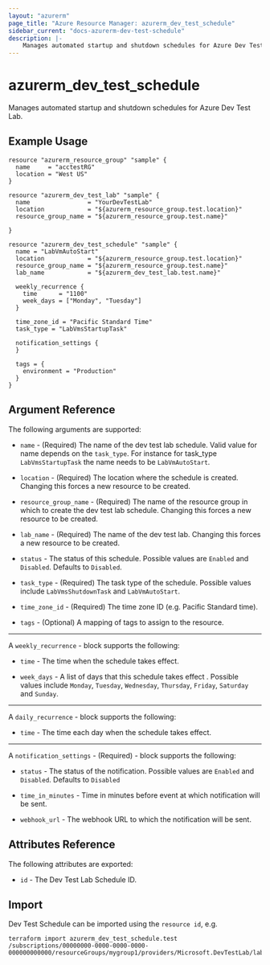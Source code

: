 ```yaml
---
layout: "azurerm"
page_title: "Azure Resource Manager: azurerm_dev_test_schedule"
sidebar_current: "docs-azurerm-dev-test-schedule"
description: |-
    Manages automated startup and shutdown schedules for Azure Dev Test Lab.
---
```


# azurerm_dev_test_schedule

Manages automated startup and shutdown schedules for Azure Dev Test Lab.


## Example Usage

```hcl
resource "azurerm_resource_group" "sample" {
  name     = "acctestRG"
  location = "West US"
}

resource "azurerm_dev_test_lab" "sample" {
  name                = "YourDevTestLab"
  location            = "${azurerm_resource_group.test.location}"
  resource_group_name = "${azurerm_resource_group.test.name}"

}

resource "azurerm_dev_test_schedule" "sample" {
  name = "LabVmAutoStart"
  location            = "${azurerm_resource_group.test.location}"
  resource_group_name = "${azurerm_resource_group.test.name}"
  lab_name            = "${azurerm_dev_test_lab.test.name}"
  
  weekly_recurrence {
    time      = "1100"
    week_days = ["Monday", "Tuesday"]
  }

  time_zone_id = "Pacific Standard Time"
  task_type = "LabVmsStartupTask"

  notification_settings {
  }

  tags = {
    environment = "Production"
  }
}

```

## Argument Reference

The following arguments are supported:

* `name` - (Required) The name of the dev test lab schedule. Valid value for name depends on the `task_type`. For instance for task_type `LabVmsStartupTask` the name needs to be `LabVmAutoStart`.

* `location` - (Required) The location where the schedule is created. Changing this forces a new resource to be created.

* `resource_group_name` - (Required) The name of the resource group in which to create the dev test lab schedule. Changing this forces a new resource to be created.

* `lab_name` - (Required) The name of the dev test lab. Changing this forces a new resource to be created.

* `status` - The status of this schedule. Possible values are `Enabled` and `Disabled`. Defaults to `Disabled`.

* `task_type` - (Required) The task type of the schedule. Possible values include `LabVmsShutdownTask` and `LabVmAutoStart`.

* `time_zone_id` - (Required) The time zone ID (e.g. Pacific Standard time).

* `tags` - (Optional) A mapping of tags to assign to the resource.

---

A `weekly_recurrence` - block supports the following:

* `time` - The time when the schedule takes effect.

* `week_days` -  A list of days that this schedule takes effect . Possible values include `Monday`, `Tuesday`, `Wednesday`, `Thursday`, `Friday`, `Saturday` and `Sunday`.

---

A `daily_recurrence` - block supports the following:

* `time` - The time each day when the schedule takes effect.

---

A `notification_settings` - (Required)  - block supports the following:

* `status` - The status of the notification. Possible values are `Enabled` and `Disabled`. Defaults to `Disabled`

* `time_in_minutes` - Time in minutes before event at which notification will be sent.

* `webhook_url` - The webhook URL to which the notification will be sent.

## Attributes Reference

The following attributes are exported:

* `id` - The Dev Test Lab Schedule ID.

## Import

Dev Test Schedule can be imported using the `resource id`, e.g.

```shell
terraform import azurerm_dev_test_schedule.test /subscriptions/00000000-0000-0000-0000-000000000000/resourceGroups/mygroup1/providers/Microsoft.DevTestLab/labs/myDevTestLab/schedules/labvmautostart
```
